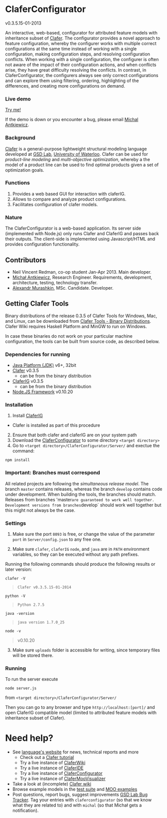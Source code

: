 ClaferConfigurator
==================

v0.3.5.15-01-2013

An interactive, web-based, configurator for attributed feature models with inheritance subset of [Clafer](http://clafer.org).
The configurator provides a novel approach to feature configuration, whereby the configurer works with multiple correct configurations at the same time instead of working with a single configuration, making configuration steps, and resolving configuration conflicts. 
When working with a single configuration, the configurer is often not aware of the impact of their configuration actions, and when conflicts arise, they have great difficulty resolving the conflicts.
In contrast, in ClaferConfigurator, the configurers always see only correct configurations and can explore them using filtering, ordering, highlighting of the differences, and creating more configurations on demand.

### Live demo

[Try me!](http://t3-necsis.cs.uwaterloo.ca:8093/)

If the demo is down or you encounter a bug, please email [Michal Antkiewicz](mailto:mantkiew@gsd.uwaterloo.ca).

### Background

[Clafer](http://clafer.org) is a general-purpose lightweight structural modeling language developed at [GSD Lab](http://gsd.uwaterloo.ca/), [University of Waterloo](http://uwaterloo.ca). Clafer can be used for *product-line modeling* and *multi-objective optimization*, whereby a the model of a product line can be used to find optimal products given a set of optimization goals. 

### Functions

1. Provides a web based GUI for interaction with claferIG.
2. Allows to compare and analyze product configurations.
3. Facilitates configuration of clafer models.

### Nature

The ClaferConfigurator is a web-based application. Its server side (implemented with Node.js) only runs Clafer and ClaferIG and passes back their outputs.
The client-side is implemented using Javascript/HTML and provides configuration functionality.

Contributors
------------

* Neil Vincent Redman, co-op student Jan-Apr 2013. Main developer.
* [Michał Antkiewicz](http://gsd.uwaterloo.ca/mantkiew), Research Engineer. Requirements, development, architecture, testing, technology transfer.
* [Alexandr Murashkin](http://gsd.uwaterloo.ca/amurashk), MSc. Candidate. Developer.

Getting Clafer Tools
--------------------

Binary distributions of the release 0.3.5 of Clafer Tools for Windows, Mac, and Linux, 
can be downloaded from [Clafer Tools - Binary Distributions](http://http://gsd.uwaterloo.ca/clafer-tools-binary-distributions). 
Clafer Wiki requires Haskell Platform and MinGW to run on Windows. 

In case these binaries do not work on your particular machine configuration, the tools can be built from source code, as described below.


### Dependencies for running

* [Java Platform (JDK)](http://www.oracle.com/technetwork/java/javase/downloads/index.html) v6+, 32bit
* [Clafer](https://github.com/gsdlab/clafer) v0.3.5
  * can be from the binary distribution
* [ClaferIG](https://github.com/gsdlab/claferIG) v0.3.5
  * can be from the binary distribution
* [Node.JS Framework](http://nodejs.org/download/) v0.10.20

### Installation

1. Install [ClaferIG](https://github.com/gsdlab/claferIG)
  * Clafer is installed as part of this procedure
2. Ensure that both clafer and claferIG are on your system path
3. Download the [ClaferConfigurator](https://github.com/gsdlab/ClaferConfigurator) to some directory `<target directory>`
4. Go to `<target directory>/ClaferConfigurator/Server/` and exectue the command:
  
 `npm install`

### Important: Branches must correspond

All related projects are following the *simultaneous release model*. 
The branch `master` contains releases, whereas the branch `develop` contains code under development. 
When building the tools, the branches should match.
Releases from branches 'master` are guaranteed to work well together.
Development versions from branches `develop` should work well together but this might not always be the case.

### Settings

1. Make sure the port `8093` is free, or change the value of the parameter `port` in `Server/config.json` to any free one. 

2. Make sure `clafer`, `claferIG` `node`, and `java` are in `PATH` environment variables, so they can be executed without any path prefixes.

Running the following commands should produce the following results or later version:

`clafer -V` 

> `Clafer v0.3.5.15-01-2014`

`python -V`

> `Python 2.7.5`

`java -version`

> `java version 1.7.0_25`

`node -v`

>v0.10.20

3. Make sure `uploads` folder is accessible for writing, since temporary files will be stored there.

### Running

To run the server execute
  
`node server.js`
 
from `<target directory>/ClaferConfigurator/Server/`

Then you can go to any browser and type `http://localhost:[port]/` and open ClaferIG compatible model (limited to attributed feature models with inheritance subset of Clafer).

Need help?
==========
* See [language's website](http://clafer.org) for news, technical reports and more
  * Check out a [Clafer tutorial](http://t3-necsis.cs.uwaterloo.ca:8091/Tutorial/Intro)
  * Try a live instance of [ClaferWiki](http://t3-necsis.cs.uwaterloo.ca:8091)
  * Try a live instance of [ClaferIDE](http://t3-necsis.cs.uwaterloo.ca:8094)
  * Try a live instance of [ClaferConfigurator](http://t3-necsis.cs.uwaterloo.ca:8093)
  * Try a live instance of [ClaferMooVisualizer](http://t3-necsis.cs.uwaterloo.ca:8092)
* Take a look at (incomplete) [Clafer wiki](https://github.com/gsdlab/clafer/wiki)
* Browse example models in the [test suite](https://github.com/gsdlab/clafer/tree/master/test/positive) and [MOO examples](https://github.com/gsdlab/clafer/tree/master/spl_configurator/dataset)
* Post questions, report bugs, suggest improvements [GSD Lab Bug Tracker](http://gsd.uwaterloo.ca:8888/questions/). Tag your entries with `claferconfigurator` (so that we know what they are related to) and with `michal` (so that Michał gets a notification).